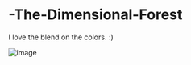 # -The-Dimensional-Forest
I love the blend on the colors. :)

![image](https://github.com/user-attachments/assets/9d8d8f92-b6d1-48d8-9c5a-c4281180be18)
